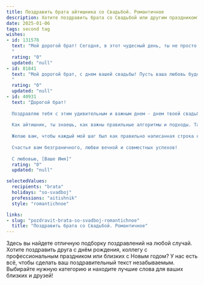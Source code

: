 ```yaml
---
title: Поздравить брата айтишника со Свадьбой. Романтичное
description: Хотите поздравить брата со Свадьбой или другим праздником? Наш ИИ создаст незабываемое поздравление, а вы обязательно выделитесь среди других.  
date: 2025-01-06
tags: second tag
wishes:
- id: 131578
  text: "Мой дорогой брат! Сегодня, в этот чудесный день, ты не просто женился — ты обрёл свою половинку, свою звезду, с которой готов разделить всю жизнь, все её радости и трудности.  Пусть ваша любовь будет таким же мощным и надежным кодом, который ни один хакер не сможет взломать, таким же стабильным, как лучший сервер, и таким же бесконечно прекрасным, как самый захватывающий сюжет. Желаю вам океана счастья,  крепкой семьи и  ярких мгновений, которые вы будете хранить в памяти как драгоценные файлы.  Счастья вам, родной!
  "
  rating: "0"
  updated: "null"
- id: 81841
  text: "Мой дорогой брат, с днем вашей свадьбы! Пусть ваша любовь будет такой же крепкой и надежной, как алгоритмы, которые ты создаешь. Желаю, чтобы ваша жизнь была наполнена радостью, счастьем и безграничным пониманием, как код, написанный с любовью.
  "
  rating: "0"
  updated: "null"
- id: 40931
  text: "Дорогой брат!
  
  Поздравляю тебя с этим удивительным и важным днем - днем твоей свадьбы! Сегодня ты начинаешь новое путешествие, в котором вы с любимой сможете переписывать свою уникальную историю, наполняя её любовью и счастьем.
  
  Как айтишник, ты знаешь, как важны правильные алгоритмы и подходы. Так и в жизни: нахождение гармонии и взаимопонимания с любимым человеком - это самый важный код, который сделает вашу связь сильнее с каждым днём. Пусть ваша любовь будет стабильной, как сервер, и всегда защищённой от вирусов сомнений и трудностей.
  
  Желаю вам, чтобы каждый мой шаг был как правильно написанная строка кода - заполнял ваш дом радостью, довериями и теплом. Пусть ваша семья будет яркой, как экран, и доброй, как программа с открытым исходным кодом.
  
  Счастья вам безграничного, любви вечной и совместных успехов!
  
  С любовью, [Ваше Имя]"
  rating: "0"
  updated: "null"

selectedValues:
  recipients: "brata"
  holidays: "so-svadboj"
  professions: "aitishnik"
  style: "romantichnoe"

links:
- slug: "pozdravit-brata-so-svadboj-romantichnoe"
  title: "Поздравить брата со Свадьбой. Романтичное"
---
```


Здесь вы найдете отличную подборку поздравлений на любой случай.
Хотите поздравить друга с днём рождения, коллегу с профессиональным праздником или близких с Новым годом? У нас есть всё, чтобы сделать ваш поздравительный текст незабываемым. Выбирайте нужную категорию и находите лучшие слова для ваших близких и друзей!
